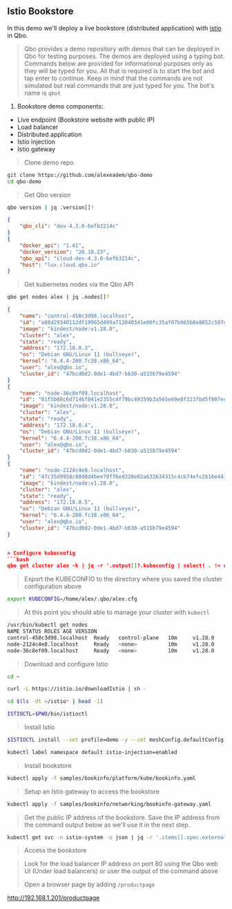 ## Istio Bookstore

In this demo we'll deploy a live bookstore (distributed application) with [istio](https://istio.io/latest/docs/setup/install/istioctl/) in Qbo.


> Qbo provides a demo repository with demos that can be deployed in Qbo for testing purposes. The demos are deployed using a typing bot. Commands below are provided for informational purposes only as they will be typed for you. All that is required is to start the bot and tap enter to continue. Keep in mind that the commands are not simulated but real commands that are just typed for you. The bot's name is `qbot`


1. Bookstore demo components:
- Live endpoint (Bookstore website with public IP)
- Load balancer
- Distributed application
- Istio injection
- Istio gateway


> Clone demo repo
```bash
git clone https://github.com/alexeadem/qbo-demo
cd qbo-demo
```

> Get Qbo version
```bash
qbo version | jq .version[]?
```

```json
{
    "qbo_cli": "dev-4.3.0-6efb3214c"
}
{
    "docker_api": "1.41",
    "docker_version": "20.10.23",
    "qbo_api": "cloud-dev-4.3.0-6efb3214c",
    "host": "lux.cloud.qbo.io"
}
```
> Get kubernetes nodes via the Qbo API
```bash
qbo get nodes alex | jq .nodes[]?
```
```json
{
    "name": "control-458c3d98.localhost",
    "id": "a88d29340112df19965d499a712040341e00fc35af07b665b8e8052c597d7c1e",
    "image": "kindest/node:v1.28.0",
    "cluster": "alex",
    "state": "ready",
    "address": "172.18.0.3",
    "os": "Debian GNU/Linux 11 (bullseye)",
    "kernel": "6.4.4-200.fc38.x86_64",
    "user": "alex@qbo.io",
    "cluster_id": "47bcd0d2-0de1-4bd7-b630-a515b79e4594"
}
{
    "name": "node-36c8ef09.localhost",
    "id": "81f5b88c6d7146f841e2355c4f79bc49359b3a565e69e8f323fbd5f807ec716b",
    "image": "kindest/node:v1.28.0",
    "cluster": "alex",
    "state": "ready",
    "address": "172.18.0.4",
    "os": "Debian GNU/Linux 11 (bullseye)",
    "kernel": "6.4.4-200.fc38.x86_64",
    "user": "alex@qbo.io",
    "cluster_id": "47bcd0d2-0de1-4bd7-b630-a515b79e4594"
}
{
    "name": "node-2124c4e8.localhost",
    "id": "47c35d9958c80d8d4bee70ff6ed320e02a632634315c4cb74efc2b16e4414638",
    "image": "kindest/node:v1.28.0",
    "cluster": "alex",
    "state": "ready",
    "address": "172.18.0.5",
    "os": "Debian GNU/Linux 11 (bullseye)",
    "kernel": "6.4.4-200.fc38.x86_64",
    "user": "alex@qbo.io",
    "cluster_id": "47bcd0d2-0de1-4bd7-b630-a515b79e4594"
}


> Configure kubeconfig
```bash
qbo get cluster alex -k | jq -r '.output[]?.kubeconfig | select( . != null)' > $HOME/.qbo/alex.cfg
```


> Export the KUBECONFIG to the directory where you saved the cluster configuration above
```bash
export KUBECONFIG=/home/alex/.qbo/alex.cfg
```


> At this point you should able to manage your cluster with `kubectl`
```bash
/usr/bin/kubectl get nodes
NAME STATUS ROLES AGE VERSION
control-458c3d98.localhost  Ready   control-plane   10m     v1.28.0
node-2124c4e8.localhost     Ready   <none>          10m     v1.28.0
node-36c8ef09.localhost     Ready   <none>          10m     v1.28.0
```


> Download and configure Istio
```bash
cd ~
```
```bash
curl -L https://istio.io/downloadIstio | sh -
```
```bash
cd $(ls -dt ~/istio* | head -1)
```
```bash
ISTIOCTL=$PWD/bin/istioctl
```

> Install Istio
```bash
$ISTIOCTL install --set profile=demo -y --set meshConfig.defaultConfig.tracing.zipkin.address=splunk-otel-collector.istio-system.svc.cluster.local:9411
```
```bash
kubectl label namespace default istio-injection=enabled
```
> Install bookstore
```bash
kubectl apply -f samples/bookinfo/platform/kube/bookinfo.yaml
```


> Setup an Istio gateway to access the bookstore
```bash
kubectl apply -f samples/bookinfo/networking/bookinfo-gateway.yaml
```


> Get the public IP address of the bookstore. Save the IP address from the command output below as we'll use it in the next step.
```bash
kubectl get svc -n istio-system -o json | jq -r '.items[].spec.externalIPs[0] | select ( . != null)'
```
> Access the bookstore

> Look for the load balancer IP address on port 80 using the Qbo web UI (Under load balancers) or user the output of the command above
>
> Open a browser page by adding `/productpage`


http://192.168.1.201/productpage


